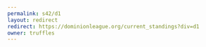 ```yaml
---
permalink: s42/d1
layout: redirect
redirect: https://dominionleague.org/current_standings?div=d1
owner: truffles
---
```

